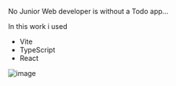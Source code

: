 No Junior Web developer is without a Todo app...

In this work i used
<ul>
   <li>Vite</li>
   <li>TypeScript</li>
   <li>React</li>
</ul>

![image](https://github.com/DaranDachte/ToDoList/assets/96144068/17d10cc4-52df-4f1c-8eed-e684da87d125)
